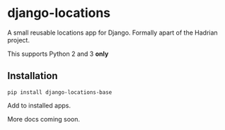 django-locations
================

A small reusable locations app for Django.  Formally apart of the Hadrian project.

This supports Python 2 and 3 **only**


Installation
------------

    pip install django-locations-base


Add to installed apps.

More docs coming soon.
